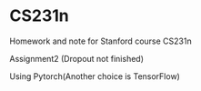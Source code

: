 # CS231n
Homework and note for Stanford course CS231n

Assignment2 (Dropout not finished) 

Using Pytorch(Another choice is TensorFlow)
